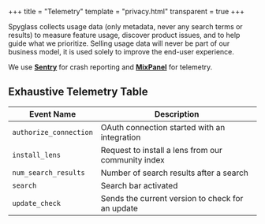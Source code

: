 +++
title = "Telemetry"
template = "privacy.html"
transparent = true
+++

Spyglass collects usage data (only metadata, never any search terms or results) to
measure feature usage, discover product issues, and to help guide what we prioritize.
Selling usage data will never be part of our business model, it is used solely to
improve the end-user experience.

We use **[Sentry](https://sentry.io)** for crash reporting and **[MixPanel](https://mixpanel.com)**
for telemetry.

## Exhaustive Telemetry Table

| Event Name             | Description |
|------------------------|---------------------------------------------|
| `authorize_connection` | OAuth connection started with an integration |
| `install_lens`         | Request to install a lens from our community index |
| `num_search_results`   | Number of search results after a search |
| `search`               | Search bar activated |
| `update_check`         | Sends the current version to check for an update |